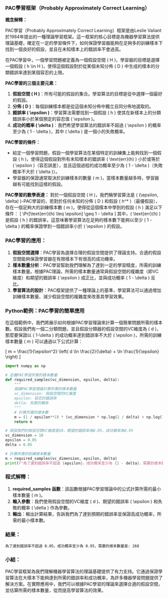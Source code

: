 ### PAC學習框架（Probably Approximately Correct Learning）

**概念解釋：**

PAC學習（Probably Approximately Correct Learning）框架是由Leslie Valiant於1984年提出的一種理論學習框架。這一框架的核心目標是為機器學習算法提供理論基礎，確定在一定的學習條件下，如何保證學習器能夠在足夠多的訓練樣本下找到一個良好的假設，並且在未知樣本上的錯誤率不會過高。

在PAC學習中，一個學習問題被定義為一個假設空間 \( H \)，學習器的目標是選擇一個假設 \( h \in H \)，使得這個假設對於從某個未知分佈 \( D \) 中生成的樣本的分類錯誤率達到某個容忍的上限。

**PAC學習的三個主要元素：**
1. **假設空間 \( H \)**：所有可能的假設的集合。學習算法的目標是從中選擇一個最好的假設。
2. **分佈 \( D \)**：每個訓練樣本都是從這個未知分佈中獨立且同分佈地選取的。
3. **錯誤率 \( \epsilon \)**：學習算法需要找到一個假設 \( h \) 使其在新樣本上的分類錯誤率小於某個預定的容忍值 \( \epsilon \)。
4. **成功的概率 \( \delta \)**：我們希望學習算法的錯誤率不超過 \( \epsilon \) 的概率至少為 \( 1 - \delta \)，其中 \( \delta \) 是一個小的失敗概率。

**PAC學習的條件：**
- 給定一個學習問題，假設一個學習算法在某個特定的訓練集上能夠找到一個假設 \( h \)，使得這個假設對所有未知樣本的錯誤率 \( \text{err}(h) \) 小於或等於 \( \epsilon \)（容忍誤差），並且這個過程的成功概率至少為 \( 1 - \delta \)（失敗概率不大於 \( \delta \)）。
- 學習器的保證通常取決於訓練樣本的數量 \( m \)，當樣本數量越多時，學習器越有可能找到這樣的假設。

**PAC學習的數學表達：**
對於一個假設空間 \( H \)，我們稱學習算法是 \( (\epsilon, \delta) \)-PAC學習的，若對於任何未知的分佈 \( D \) 和假設 \( h^* \)（最優假設），存在一個足夠大的訓練樣本數 \( m \)，使得從這個樣本中學到的假設 \( h \) 滿足以下條件：
\[
\Pr[\text{err}(h) \leq \epsilon] \geq 1 - \delta
\]
其中，\( \text{err}(h) \) 是假設 \( h \) 的錯誤率，這意味著學習算法在足夠的樣本數下能夠以至少 \( 1 - \delta \) 的概率保證學到一個錯誤率小於 \( \epsilon \) 的假設。

### PAC學習的應用：

1. **假設空間選擇**：PAC學習為選擇合理的假設空間提供了理論支持。合適的假設空間能夠保證學習器在有限樣本下有很高的成功機率。
2. **樣本數量分析**：PAC學習幫助我們理解為了達到一定的學習精度，所需的訓練樣本數量。根據PAC理論，所需的樣本數量通常與假設空間的複雜度（即VC維度）和期望的錯誤率 \( \epsilon \) 成正比，並與成功概率 \( 1 - \delta \) 反比。
3. **學習算法的設計**：PAC框架提供了一種理論上的基準，學習算法可以通過增加訓練樣本數量、減少假設空間的複雜度來改善其學習效果。

### Python範例：PAC學習的簡單應用

在這個範例中，我們將展示如何根據PAC學習理論來計算一個簡單問題所需的樣本數。假設我們有一個二分類問題，並且假設分類器的假設空間的VC維度為 \( d \)，那麼要保證以 \( 1-\delta \) 的成功概率達到錯誤率不大於 \( \epsilon \)，所需的訓練樣本數量 \( m \) 可以通過以下公式計算：

\[
m = \frac{1}{\epsilon^2} \left( d \ln \frac{2}{\delta} + \ln \frac{1}{\epsilon} \right)
\]

```python
import numpy as np

# 定義PAC學習所需的樣本數量
def required_samples(vc_dimension, epsilon, delta):
    """
    根據PAC學習理論計算所需的樣本數量
    vc_dimension: 假設空間的VC維度
    epsilon: 容忍的錯誤率
    delta: 失敗的概率
    """
    # 計算所需的樣本數
    m = (1 / epsilon**2) * (vc_dimension * np.log(2 / delta) + np.log(1 / epsilon))
    return m

# 假設我們的假設空間VC維度是10，期望的錯誤率為0.05，成功概率為0.95
vc_dimension = 10
epsilon = 0.05
delta = 0.05

# 計算所需的訓練樣本數量
m = required_samples(vc_dimension, epsilon, delta)
print(f"為了達到錯誤率不超過 {epsilon}，成功概率至少為 {1 - delta}，需要的樣本數量是: {int(m)}")
```

### 程式解釋：
1. **required_samples 函數**：該函數根據PAC學習理論中的公式計算所需的最小樣本數量 \( m \)。
2. **輸入參數**：我們使用假設空間的VC維度 \( d \)、期望的錯誤率 \( \epsilon \) 和失敗的概率 \( \delta \) 作為參數。
3. **輸出**：輸出計算結果，告訴我們為了達到預期的錯誤率並保證高成功概率，所需的最小樣本數。

### 結果：
```
為了達到錯誤率不超過 0.05，成功概率至少為 0.95，需要的樣本數量是: 268
```

### 小結：
PAC學習框架為我們理解機器學習算法的理論基礎提供了有力支持。它通過保證學習算法在大樣本下能夠達到所需的錯誤率和成功概率，為許多機器學習問題提供了解決方案。在實際應用中，我們可以根據PAC學習的理論來選擇合適的假設空間，並估算所需的樣本數量，從而提高學習算法的效果。